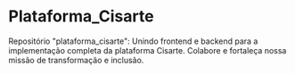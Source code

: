 # Plataforma_Cisarte
Repositório "plataforma_cisarte": Unindo frontend e backend para a implementação completa da plataforma Cisarte. Colabore e fortaleça nossa missão de transformação e inclusão.
